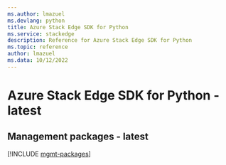```yaml
---
ms.author: lmazuel
ms.devlang: python
title: Azure Stack Edge SDK for Python
ms.service: stackedge
description: Reference for Azure Stack Edge SDK for Python
ms.topic: reference
author: lmazuel
ms.data: 10/12/2022
---
```

# Azure Stack Edge SDK for Python - latest

## Management packages - latest
[!INCLUDE [mgmt-packages](stack-edge-mgmt-index.md)]